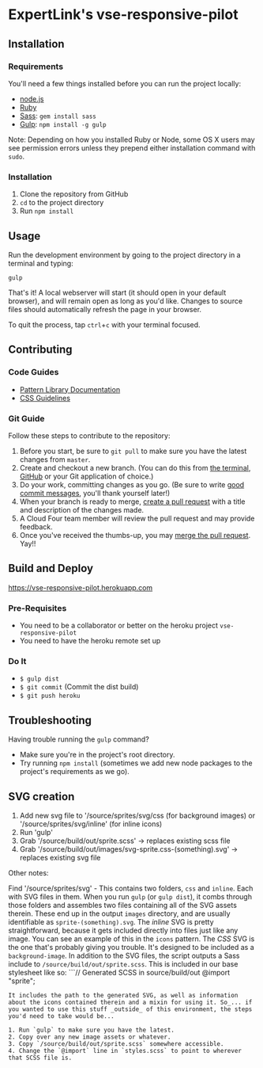 ExpertLink's vse-responsive-pilot
====================

## Installation

### Requirements

You'll need a few things installed before you can run the project locally:

* [node.js](http://nodejs.org/)
* [Ruby](https://www.ruby-lang.org/en/)
* [Sass](http://sass-lang.com/): `gem install sass`
* [Gulp](http://gulpjs.com/): `npm install -g gulp`

Note: Depending on how you installed Ruby or Node, some OS X users may see permission errors unless they prepend either installation command with `sudo`.

### Installation

1. Clone the repository from GitHub
2. `cd` to the project directory
3. Run `npm install`

## Usage

Run the development environment by going to the project directory in a terminal and typing:

```
gulp
```

That's it! A local webserver will start (it should open in your default browser), and will remain open as long as you'd like. Changes to source files should automatically refresh the page in your browser.

To quit the process, tap `ctrl`+`c` with your terminal focused.

## Contributing

### Code Guides

* [Pattern Library Documentation](source/patterns/README.md)
* [CSS Guidelines](source/styles/README.md)

### Git Guide

Follow these steps to contribute to the repository:

1. Before you start, be sure to `git pull` to make sure you have the latest changes from `master`.
2. Create and checkout a new branch. (You can do this from [the terminal](http://git-scm.com/book/en/v2/Git-Branching-Basic-Branching-and-Merging), [GitHub](https://help.github.com/articles/creating-and-deleting-branches-within-your-repository/) or your Git application of choice.)
3. Do your work, committing changes as you go. (Be sure to write [good commit messages](http://robots.thoughtbot.com/5-useful-tips-for-a-better-commit-message), you'll thank yourself later!)
4. When your branch is ready to merge, [create a pull request](https://help.github.com/articles/creating-a-pull-request/) with a title and description of the changes made.
5. A Cloud Four team member will review the pull request and may provide feedback.
6. Once you've received the thumbs-up, you may [merge the pull request](https://help.github.com/articles/merging-a-pull-request/). Yay!!

## Build and Deploy

https://vse-responsive-pilot.herokuapp.com

### Pre-Requisites

* You need to be a collaborator or better on the heroku project `vse-responsive-pilot`
* You need to have the heroku remote set up

### Do It

* `$ gulp dist`
* `$ git commit` (Commit the dist build)
* `$ git push heroku`


## Troubleshooting

Having trouble running the `gulp` command?

* Make sure you're in the project's root directory.
* Try running `npm install` (sometimes we add new node packages to the project's requirements as we go).


## SVG creation

1. Add new svg file to '/source/sprites/svg/css (for background images) or '/source/sprites/svg/inline' (for inline icons)
2. Run 'gulp'
3. Grab '/source/build/out/sprite.scss' -> replaces existing scss file
4. Grab '/source/build/out/images/svg-sprite.css-(something).svg' -> replaces existing svg file

Other notes:

Find '/source/sprites/svg' - This contains two folders, `css` and `inline`. Each with SVG files in them. When you run `gulp` (or `gulp dist`), it combs through those folders and assembles two files containing all of the SVG assets therein. These end up in the output `images` directory, and are usually identifiable as `sprite-(something).svg`. The _inline_ SVG is pretty straightforward, because it gets included directly into files just like any image. You can see an example of this in the `icons` pattern. The _CSS_ SVG is the one that's probably giving you trouble. It's designed to be included as a `background-image`. In addition to the SVG files, the script outputs a Sass include to `/source/build/out/sprite.scss`. This is included in our base stylesheet like so: ```// Generated SCSS in source/build/out
@import "sprite";
```
It includes the path to the generated SVG, as well as information about the icons contained therein and a mixin for using it. So_... if you wanted to use this stuff _outside_ of this environment, the steps you'd need to take would be...

1. Run `gulp` to make sure you have the latest.
2. Copy over any new image assets or whatever.
3. Copy `/source/build/out/sprite.scss` somewhere accessible.
4. Change the `@import` line in `styles.scss` to point to wherever that SCSS file is.


